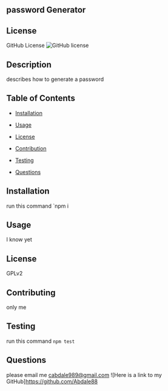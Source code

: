 
## password Generator

## License
   
   
   GitHub License ![GitHub license](https://img.shields.io/badge/license-GPLv2-blue.svg)
   
   
   
   
   


## Description
 describes how to generate a password   
   
   ## Table of Contents

   * [Installation](#installation)

   * [Usage](#usage)

   * [License](#license)

   * [Contribution](#contributing)

   * [Testing](#testing)

   * [Questions](#questions)

## Installation
  run this command `npm i	

## Usage
 I know yet

## License
 GPLv2
 

## Contributing
 only me

## Testing
 run this command `npm test`


## Questions
please email me
cabdale989@gmail.com
![Here is a link to my GitHub]https://github.com/Abdale88 
     
    